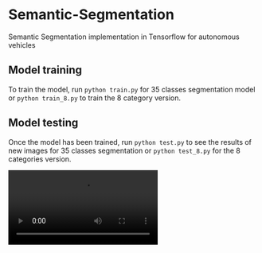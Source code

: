 

# Semantic-Segmentation

Semantic Segmentation implementation in Tensorflow for autonomous vehicles

## Model training

To train the model, run ```python train.py``` for 35 classes segmentation model or ```python train_8.py``` to train the 8 category version.

## Model testing

Once the model has been trained, run ```python test.py``` to see the results of new images for 35 classes segmentation or ```python test_8.py``` for the 8 categories version.


![](videos/video_results.mp4)
